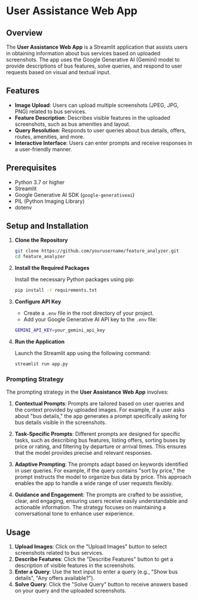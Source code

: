 # User Assistance Web App

## Overview

The **User Assistance Web App** is a Streamlit application that assists users in obtaining information about bus services based on uploaded screenshots. The app uses the Google Generative AI (Gemini) model to provide descriptions of bus features, solve queries, and respond to user requests based on visual and textual input.

## Features

- **Image Upload**: Users can upload multiple screenshots (JPEG, JPG, PNG) related to bus services.
- **Feature Description**: Describes visible features in the uploaded screenshots, such as bus amenities and layout.
- **Query Resolution**: Responds to user queries about bus details, offers, routes, amenities, and more.
- **Interactive Interface**: Users can enter prompts and receive responses in a user-friendly manner.

## Prerequisites

- Python 3.7 or higher
- Streamlit
- Google Generative AI SDK (`google-generativeai`)
- PIL (Python Imaging Library)
- dotenv

## Setup and Installation

1. **Clone the Repository**

    ```bash
    git clone https://github.com/yourusername/feature_analyzer.git
    cd feature_analyzer
    ```

2. **Install the Required Packages**

    Install the necessary Python packages using pip:

    ```bash
    pip install -r requirements.txt

    ```

3. **Configure API Key**

    - Create a `.env` file in the root directory of your project.
    - Add your Google Generative AI API key to the `.env` file:

    ```bash
    GEMINI_API_KEY=your_gemini_api_key
    ```

4. **Run the Application**

    Launch the Streamlit app using the following command:

    ```bash
    streamlit run app.py
    ```
### Prompting Strategy

The prompting strategy in the **User Assistance Web App** involves:

1. **Contextual Prompts**: Prompts are tailored based on user queries and the context provided by uploaded images. For example, if a user asks about "bus details," the app generates a prompt specifically asking for bus details visible in the screenshots.

2. **Task-Specific Prompts**: Different prompts are designed for specific tasks, such as describing bus features, listing offers, sorting buses by price or rating, and filtering by departure or arrival times. This ensures that the model provides precise and relevant responses.

3. **Adaptive Prompting**: The prompts adapt based on keywords identified in user queries. For example, if the query contains "sort by price," the prompt instructs the model to organize bus data by price. This approach enables the app to handle a wide range of user requests flexibly.

4. **Guidance and Engagement**: The prompts are crafted to be assistive, clear, and engaging, ensuring users receive easily understandable and actionable information. The strategy focuses on maintaining a conversational tone to enhance user experience.


## Usage

1. **Upload Images**: Click on the "Upload Images" button to select screenshots related to bus services.
2. **Describe Features**: Click the "Describe Features" button to get a description of visible features in the screenshots.
3. **Enter a Query**: Use the text input to enter a query (e.g., "Show bus details", "Any offers available?").
4. **Solve Query**: Click the "Solve Query" button to receive answers based on your query and the uploaded screenshots.

